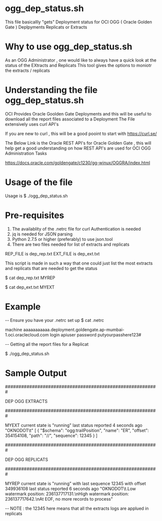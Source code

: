 

# ogg_dep_status.sh
This file basicallly "gets" Deployment status for OCI OGG ( Oracle Golden Gate ) Deplpyments Replicats or Extracts

# Why to use ogg_dep_status.sh

As an OGG Administrator , one would like to always have a quick look at the status of the EXtracts and Replicats 
This tool gives the options to moniotr the extracts / replicats 


# Understanding the file ogg_dep_status.sh

OCI Provides Oracle Goolden Gate Deployments and this will be useful to download all the report files associated to a Deployment 
The File extensively uses curl API's

If you are new to curl , this will be a good pooint to start with 
https://curl.se/

The Below Link is the Oracle REST API's for Oracle Golden Gate ,
this will help get a good understanding on how REST API's are used for OCI OGG Administration Tasks

https://docs.oracle.com/goldengate/c1230/gg-winux/OGGRA/index.html

# Usage of the file 

Usage is $ ./ogg_dep_status.sh 

# Pre-requisites 

1) The availablity of the .netrc file for curl Authentication is needed 
2) jq is needed for JSON parsing
3) Python 2.7.5 or higher (preferably) to use json.tool
4) There are two files needed for list of extracts and replicats 

REP_FILE is dep_rep.txt
EXT_FILE is dep_ext.txt

This script is made in such a way that one could just list the most extracts and replicats that are needed to get the status 

$ cat dep_rep.txt
MYREP

$ cat dep_ext.txt
MYEXT 

# Example

-- Ensure you have your .netrc set up 
$ cat .netrc
 
machine         aaaaaaaaaaa.deployment.goldengate.ap-mumbai-1.oci.oraclecloud.com login           apiuser  password        putyourpasshere123#

-- Getting all the report files for a Replicat
 
 $ ./ogg_dep_status.sh 


# Sample Output


#########################################################

DEP OGG EXTRACTS

#########################################################

MYEXT current state is "running" last status reported 4 seconds ago
"OKNODOT\t" [ { "$schema": "ogg:trailPosition", "name": "ER", "offset": 354154108, "path": "//", "sequence": 12345 } ]


#########################################################

DEP OGG REPLICATS

#########################################################

MYREP current state is "running" with last sequence 12345 with offset 349936108 last status reported 6 seconds ago
"OKNODOT\t.Low watermark position: 236137717131.\nHigh watermark position: 236137717642.\nAt EOF, no more records to process"


-- NOTE : the 12345 here means that all the extracts logs are applued in replicats
